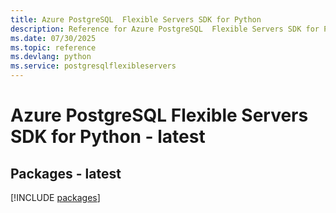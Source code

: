 ```yaml
---
title: Azure PostgreSQL  Flexible Servers SDK for Python
description: Reference for Azure PostgreSQL  Flexible Servers SDK for Python
ms.date: 07/30/2025
ms.topic: reference
ms.devlang: python
ms.service: postgresqlflexibleservers
---
```

# Azure PostgreSQL  Flexible Servers SDK for Python - latest
## Packages - latest
[!INCLUDE [packages](postgresql--flexible-servers-index.md)]